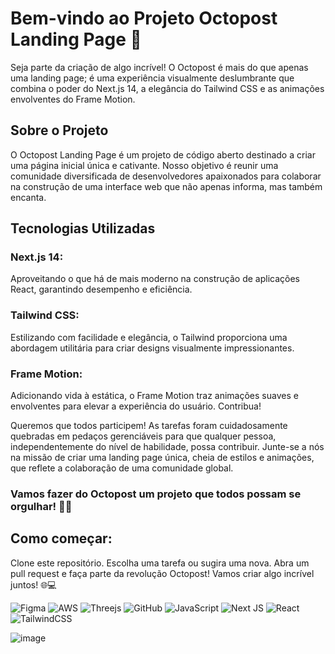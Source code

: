 # Bem-vindo ao Projeto Octopost Landing Page 🚀

Seja parte da criação de algo incrível! O Octopost é mais do que apenas uma landing page; é uma experiência visualmente deslumbrante que combina o poder do Next.js 14, a elegância do Tailwind CSS e as animações envolventes do Frame Motion.

## Sobre o Projeto
O Octopost Landing Page é um projeto de código aberto destinado a criar uma página inicial única e cativante. Nosso objetivo é reunir uma comunidade diversificada de desenvolvedores apaixonados para colaborar na construção de uma interface web que não apenas informa, mas também encanta.

## Tecnologias Utilizadas
### Next.js 14:
 Aproveitando o que há de mais moderno na construção de aplicações React, garantindo desempenho e eficiência.
### Tailwind CSS:
 Estilizando com facilidade e elegância, o Tailwind proporciona uma abordagem utilitária para criar designs visualmente impressionantes.
### Frame Motion:
 Adicionando vida à estática, o Frame Motion traz animações suaves e envolventes para elevar a experiência do usuário.
Contribua!

Queremos que todos participem! As tarefas foram cuidadosamente quebradas em pedaços gerenciáveis para que qualquer pessoa, independentemente do nível de habilidade, possa contribuir. Junte-se a nós na missão de criar uma landing page única, cheia de estilos e animações, que reflete a colaboração de uma comunidade global.

### Vamos fazer do Octopost um projeto que todos possam se orgulhar! 🐙✨

## Como começar:

Clone este repositório.
Escolha uma tarefa ou sugira uma nova.
Abra um pull request e faça parte da revolução Octopost!
Vamos criar algo incrível juntos! 🌐💻


![Figma](https://img.shields.io/badge/figma-%238A2BE2.svg?style=for-the-badge&logo=figma&logoColor=white)
![AWS](https://img.shields.io/badge/AWS-%238A2BE2.svg?style=for-the-badge&logo=amazon-aws&logoColor=white)
![Threejs](https://img.shields.io/badge/threejs-%238A2BE2?style=for-the-badge&logo=three.js&logoColor=white)
![GitHub](https://img.shields.io/badge/github-%238A2BE2.svg?style=for-the-badge&logo=github&logoColor=white)
![JavaScript](https://img.shields.io/badge/javascript-%238A2BE2.svg?style=for-the-badge&logo=javascript&logoColor=%23F7DF1E)
![Next JS](https://img.shields.io/badge/Next-%238A2BE2?style=for-the-badge&logo=next.js&logoColor=white)
![React](https://img.shields.io/badge/react-%238A2BE2.svg?style=for-the-badge&logo=react&logoColor=%2361DAFB)
![TailwindCSS](https://img.shields.io/badge/tailwindcss-%238A2BE2.svg?style=for-the-badge&logo=tailwind-css&logoColor=white)



![image](https://github.com/devhatt/octopost-lp/assets/17785028/4ea49a0f-9567-4ec8-a014-1c6c42b65ad7)

